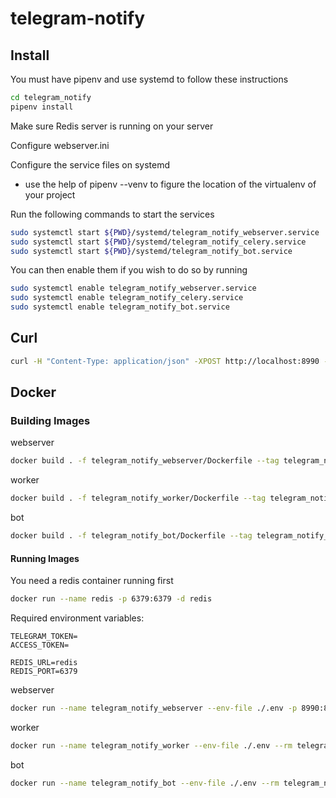 # telegram-notify

## Install

You must have pipenv and use systemd to follow these instructions

```bash
cd telegram_notify
pipenv install
```

Make sure Redis server is running on your server

Configure webserver.ini 

Configure the service files on systemd

- use the help of pipenv --venv to figure the location of the virtualenv of your project

Run the following commands to start the services

```bash
sudo systemctl start ${PWD}/systemd/telegram_notify_webserver.service
sudo systemctl start ${PWD}/systemd/telegram_notify_celery.service
sudo systemctl start ${PWD}/systemd/telegram_notify_bot.service
```

You can then enable them if you wish to do so by running 

```bash
sudo systemctl enable telegram_notify_webserver.service
sudo systemctl enable telegram_notify_celery.service
sudo systemctl enable telegram_notify_bot.service
```

## Curl

```bash
curl -H "Content-Type: application/json" -XPOST http://localhost:8990 -d '{"msg": "test"}'
```

## Docker

### Building Images 

webserver

```bash
docker build . -f telegram_notify_webserver/Dockerfile --tag telegram_notify_webserver:latest
```

worker

```bash
docker build . -f telegram_notify_worker/Dockerfile --tag telegram_notify_worker:latest
```

bot

```bash
docker build . -f telegram_notify_bot/Dockerfile --tag telegram_notify_bot:latest
```

#### Running Images

You need a redis container running first

```bash
docker run --name redis -p 6379:6379 -d redis
```

Required environment variables:

```text
TELEGRAM_TOKEN=
ACCESS_TOKEN=

REDIS_URL=redis
REDIS_PORT=6379
```

webserver

```bash
docker run --name telegram_notify_webserver --env-file ./.env -p 8990:8990 --rm telegram_notify_webserver:latest
```

worker

```bash
docker run --name telegram_notify_worker --env-file ./.env --rm telegram_notify_worker:latest
```

bot

```bash
docker run --name telegram_notify_bot --env-file ./.env --rm telegram_notify_bot:latest
```

